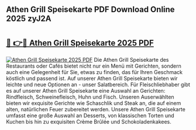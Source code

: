 ## Athen Grill Speisekarte PDF Download Online 2025 zyJ2A

# <h2><a href="http://gc92j4s.nevu.top/?p=Athen+Grill+Speisekarte">🔗 👉🔴 Athen Grill Speisekarte 2025 PDF</a></h2>

[![Athen Grill Speisekarte 2025 PDF](https://i.imgur.com/dBaPXMq.png)](http://gc92j4s.nevu.top/?p=Athen+Grill+Speisekarte)
Die Athen Grill Speisekarte des Restaurants oder Cafés bietet nicht nur ein Menü mit Gerichten, sondern auch eine Gelegenheit für Sie, etwas zu finden, das für Ihren Geschmack köstlich und passend ist. Auf unserer Athen Grill Speisekarte bieten wir leichte und neue Optionen an - unser Salatbereich. Für Fleischliebhaber gibt es auf unserer Athen Grill Speisekarte eine Auswahl an Gerichten: Rindfleisch, Schweinefleisch, Huhn und Fisch. Unseren Auserwählten bieten wir exquisite Gerichte wie Schaschlik und Steak an, die auf einem alten, natürlichen Feuer zubereitet werden. Unsere Athen Grill Speisekarte umfasst eine große Auswahl an Desserts, von klassischen Torten und Kuchen bis hin zu exquisiten Crème Brûlée und Schokoladenkakees.
